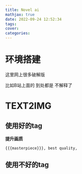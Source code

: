 ```yaml
---
title: Novel ai
mathjax: true
date: 2022-09-24 12:52:34
tags:
cover: 
categories:
---
```


# 环境搭建

这里网上很多破解版 

比如B站上面的 到处都是  不解释了

# TEXT2IMG

## 使用好的tag

**提升画质**

```
{{{masterpiece}}}, best quality,
```

## 使用不好的tag

```
```

